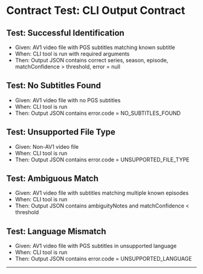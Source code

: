 # Contract Test: CLI Output Contract

## Test: Successful Identification

- Given: AV1 video file with PGS subtitles matching known subtitle
- When: CLI tool is run with required arguments
- Then: Output JSON contains correct series, season, episode, matchConfidence > threshold, error = null

## Test: No Subtitles Found

- Given: AV1 video file with no PGS subtitles
- When: CLI tool is run
- Then: Output JSON contains error.code = NO_SUBTITLES_FOUND

## Test: Unsupported File Type

- Given: Non-AV1 video file
- When: CLI tool is run
- Then: Output JSON contains error.code = UNSUPPORTED_FILE_TYPE

## Test: Ambiguous Match

- Given: AV1 video file with subtitles matching multiple known episodes
- When: CLI tool is run
- Then: Output JSON contains ambiguityNotes and matchConfidence < threshold

## Test: Language Mismatch

- Given: AV1 video file with PGS subtitles in unsupported language
- When: CLI tool is run
- Then: Output JSON contains error.code = UNSUPPORTED_LANGUAGE

---
